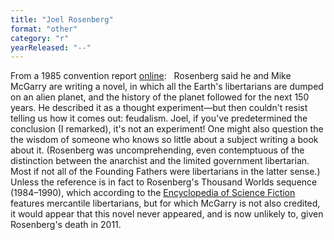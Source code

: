 ```yaml
---
title: "Joel Rosenberg"
format: "other"
category: "r"
yearReleased: "--"
---
```

From a 1985 convention report  <a href="http://users.bestweb.net/~jamesl/TarasW1992.html"> online</a>:
 
Rosenberg said he and Mike McGarry  are writing a novel, in which all the Earth's libertarians are dumped on an  alien planet, and the history of the planet followed for the next 150 years. He  described it as a thought experiment—but then couldn't resist telling us how it  comes out: feudalism. Joel, if you've predetermined the conclusion (I remarked),  it's not an experiment! One might also question the the wisdom of someone who  knows so little about a subject writing a book about it. (Rosenberg was  uncomprehending, even contemptuous of the distinction between the anarchist and  the limited government libertarian. Most if not all of the Founding Fathers were  libertarians in the latter sense.)
Unless the reference is in fact to Rosenberg's Thousand  Worlds sequence (1984–1990), which according to the <a href="http://www.sf-encyclopedia.com/entry/rosenberg_joel">Encyclopedia of  Science Fiction</a> features mercantile libertarians, but for which McGarry is  not also credited, it would appear that this novel never appeared, and is now  unlikely to, given Rosenberg's death in 2011.
 